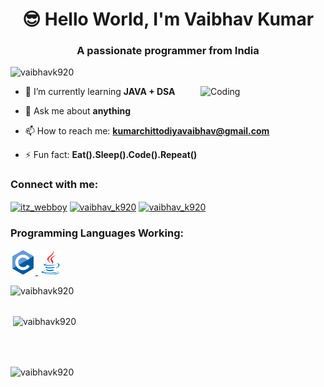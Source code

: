 <h1 align="center">😎 Hello World, I'm Vaibhav Kumar</h1>
<h3 align="center">A passionate programmer from India</h3>

<p align="left"> <img src="https://komarev.com/ghpvc/?username=vaibhavk920&label=Profile%20views&color=0e75b6&style=flat" alt="vaibhavk920" /> </p>
<img align="right" alt="Coding" width="200" src="https://miro.medium.com/max/828/1*lhOax3cZATGZwEhG0uTYRA.gif">


- 🌱 I’m currently learning **JAVA + DSA**

- 💬 Ask me about **anything**

- 📫 How to reach me:  **kumarchittodiyavaibhav@gmail.com**

- ⚡ Fun fact:  **Eat().Sleep().Code().Repeat()**

<h3 align="left">Connect with me:</h3>
<p align="left">
<a href="https://instagram.com/itz_webboy" target="blank"><img align="center" src="https://raw.githubusercontent.com/rahuldkjain/github-profile-readme-generator/master/src/images/icons/Social/instagram.svg" alt="itz_webboy" height="30" width="40" margin-right: 9% /></a>
<a href="https://www.codechef.com/users/vaibhav_k920" target="blank"><img align="center" src="https://cdn.jsdelivr.net/npm/simple-icons@3.1.0/icons/codechef.svg" alt="vaibhav_k920" height="30" width="40" /></a>
<a href="https://www.hackerrank.com/vaibhav_k920" target="blank"><img align="center" src="https://raw.githubusercontent.com/rahuldkjain/github-profile-readme-generator/master/src/images/icons/Social/hackerrank.svg" alt="vaibhav_k920" height="30" width="40" /></a>
</p>

<h3 align="left">Programming Languages Working:</h3>
<p align="left"> <a href="https://www.cprogramming.com/" target="_blank" rel="noreferrer"> <img src="https://raw.githubusercontent.com/devicons/devicon/master/icons/c/c-original.svg" alt="c" width="40" height="40"/> </a> <a href="https://www.java.com" target="_blank" rel="noreferrer"> <img src="https://raw.githubusercontent.com/devicons/devicon/master/icons/java/java-original.svg" alt="java" width="40" height="40"/> </a> </p>

<p><img align="left" src="https://github-readme-stats.vercel.app/api/top-langs?username=vaibhavk920&show_icons=true&locale=en&layout=compact" alt="vaibhavk920" /></p>
<br>
<br>
<p>&nbsp;<img align="center" src="https://github-readme-stats.vercel.app/api?username=vaibhavk920&show_icons=true&locale=en" alt="vaibhavk920" /></p>
<br>
<br>
<p><img align="center" src="https://github-readme-streak-stats.herokuapp.com/?user=vaibhavk920&" alt="vaibhavk920" /></p>
